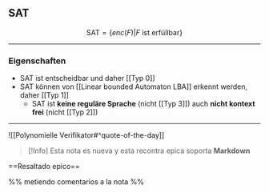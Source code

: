 ## SAT
$$
\text{SAT}=\{ enc(F)| F \text{ ist erfüllbar} \}
$$

---
### Eigenschaften 
- SAT ist entscheidbar und daher [[Typ 0]]
- SAT können von [[Linear bounded Automaton LBA]] erkennt werden, daher [[Typ 1]]
	- SAT ist **keine reguläre Sprache** (nicht [[Typ 3]]) auch **nicht kontext frei** (nicht [[Typ 2]])

---

![[Polynomielle Verifikator#^quote-of-the-day]]


> [!Info]
> Esta nota es nueva y esta recontra epica 
> soporta **Markdown**

==Resaltado epico==

%% metiendo comentarios a la nota %%

